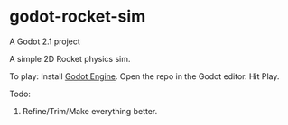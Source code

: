 # godot-rocket-sim
A Godot 2.1 project

A simple 2D Rocket physics sim.

To play:
  Install [Godot Engine](https://godotengine.org/).
  Open the repo in the Godot editor.
  Hit Play.

Todo:
  1. Refine/Trim/Make everything better.

